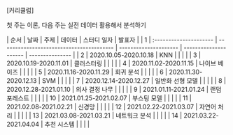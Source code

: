 [커리큘럼]

첫 주는 이론, 다음 주는 실전 데이터 활용해서 분석하기

| 순서 | 날짜                    | 주제                                    | 데이터 | 스터디 일자 | 발표자 |
| 1 | :--------------------- | ---------------------------------------- | --------------------- | --------------------- | --------------- |
| 2 | 2020.10.05-2020.10.18 | KNN | | | |
| 3 | 2020.10.19-2020.11.01 | 클러스터링 | | | |
| 4 | 2020.11.02-2020.11.15 | 나이브 베이즈 | | | |
| 5 | 2020.11.16-2020.11.29 | 회귀 분석 | | | |
| 6 | 2020.11.30-2020.12.13 | SVM | | | |
| 7 | 2020.12.14-2020.12.27 | 일반화 선형 모델 | | | |
| 8 | 2020.12.28-2021.01.10 | 의사 결정 나무 | | | |
| 9 | 2021.01.11-2021.01.24 | 랜덤 포레스트 | | | |
| 10 | 2021.01.25-2021.02.07 | 부스팅 모델 | | | |
| 11 | 2021.02.08-2021.02.21 | 신경망 | | | |
| 12 | 2021.02.22-2021.03.07 | 자연어 처리 | | | |
| 13 | 2021.03.08-2021.03.21 | 네트워크 분석 | | | |
| 14 | 2021.03.22-2021.04.04 | 추천 시스템 | | | |

